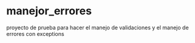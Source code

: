# manejor_errores
proyecto de prueba para hacer el manejo de validaciones y el manejo de errores con exceptions
